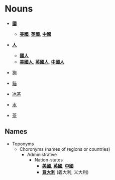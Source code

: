 # Nouns

- **[國](國.md)**
  - **[美國](美國.md)**, **[英國](英國.md)**, **[中國](中國.md)**


- **[人](人.md)**
  - **[國人](國人.md)**
  - **[美國人](美國人.md)**, **[英國人](英國人.md)**, **[中國人](中國人.md)**

- [狗](狗.md)
- [貓](貓.md)
- [冰茶](冰茶.md)
- [水](水.md)

- [茶](茶.md)


## Names

- Toponyms
  - Choronyms (names of regions or countries)
    - Administrative
      - Nation-states
        - **[美國](美國.md)**, **[英國](英國.md)**, **[中國](中國.md)**
        - **[意大利](意大利.md)** (義大利, 义大利) 
